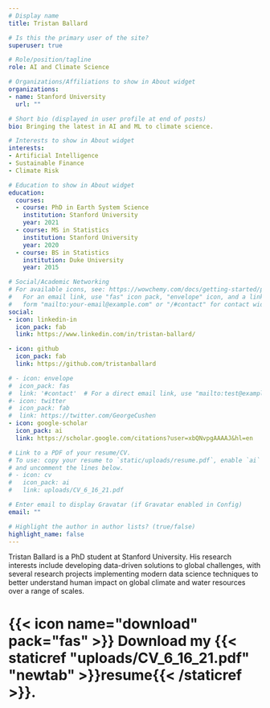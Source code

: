 ```yaml
---
# Display name
title: Tristan Ballard

# Is this the primary user of the site?
superuser: true

# Role/position/tagline
role: AI and Climate Science

# Organizations/Affiliations to show in About widget
organizations:
- name: Stanford University
  url: ""

# Short bio (displayed in user profile at end of posts)
bio: Bringing the latest in AI and ML to climate science.

# Interests to show in About widget
interests:
- Artificial Intelligence
- Sustainable Finance
- Climate Risk

# Education to show in About widget
education:
  courses:
  - course: PhD in Earth System Science
    institution: Stanford University
    year: 2021
  - course: MS in Statistics
    institution: Stanford University
    year: 2020
  - course: BS in Statistics
    institution: Duke University
    year: 2015

# Social/Academic Networking
# For available icons, see: https://wowchemy.com/docs/getting-started/page-builder/#icons
#   For an email link, use "fas" icon pack, "envelope" icon, and a link in the
#   form "mailto:your-email@example.com" or "/#contact" for contact widget.
social:
- icon: linkedin-in
  icon_pack: fab
  link: https://www.linkedin.com/in/tristan-ballard/

- icon: github
  icon_pack: fab
  link: https://github.com/tristanballard

# - icon: envelope
#  icon_pack: fas
#  link: '#contact'  # For a direct email link, use "mailto:test@example.org".
#- icon: twitter
#  icon_pack: fab
#  link: https://twitter.com/GeorgeCushen
- icon: google-scholar
  icon_pack: ai
  link: https://scholar.google.com/citations?user=xbQNvpgAAAAJ&hl=en

# Link to a PDF of your resume/CV.
# To use: copy your resume to `static/uploads/resume.pdf`, enable `ai` icons in `params.toml`, 
# and uncomment the lines below.
# - icon: cv
#   icon_pack: ai
#   link: uploads/CV_6_16_21.pdf

# Enter email to display Gravatar (if Gravatar enabled in Config)
email: ""

# Highlight the author in author lists? (true/false)
highlight_name: false
---
```


Tristan Ballard is a PhD student at Stanford University. His research interests include developing data-driven solutions to global challenges, with several research projects implementing modern data science techniques to better understand human impact on global climate and water resources over a range of scales. 

# {{< icon name="download" pack="fas" >}} Download my {{< staticref "uploads/CV_6_16_21.pdf" "newtab" >}}resume{{< /staticref >}}.

